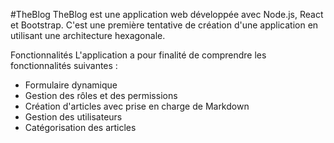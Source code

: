 #TheBlog
TheBlog est une application web développée avec Node.js, React et Bootstrap. C'est une première tentative de création d'une application en utilisant une architecture hexagonale.

Fonctionnalités
L'application a pour finalité de comprendre les fonctionnalités suivantes :

- Formulaire dynamique
- Gestion des rôles et des permissions
- Création d'articles avec prise en charge de Markdown
- Gestion des utilisateurs
- Catégorisation des articles
